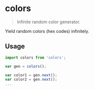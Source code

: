 # colors

> Infinite random color generator.

Yield random colors (hex codes) infinitely.

## Usage

```js
import colors from 'colors';

var gen = colors();

var color1 = gen.next();
var color2 = gen.next();
...

```
